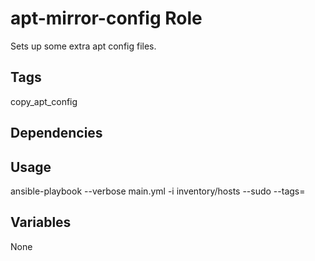 # apt-mirror-config Role

Sets up some extra apt config files.

## Tags

copy_apt_config

## Dependencies

## Usage

ansible-playbook --verbose main.yml -i inventory/hosts --sudo --tags=

## Variables

None
